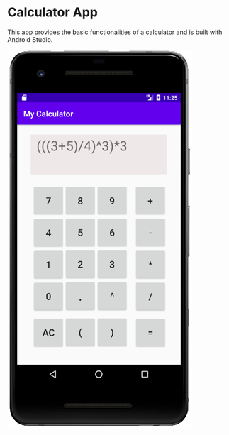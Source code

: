 # Calculator App
This app provides the basic functionalities of a calculator and is built with Android Studio.

![Calculator App](calculator-app.PNG)

